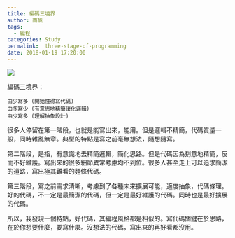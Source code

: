 ```yaml
---
title: 編碼三境界
author: 雨帆
tags:
  - 編程
categories: Study
permalink:  three-stage-of-programming
date: 2018-01-19 17:20:00
---
```


![](https://cat.yufan.me/cats/66764420_p0.png)

編碼三境界：

```
由少寫多 (開始懂得寫代碼)
由多寫少 (有意思地精簡優化邏輯)
由少寫多 (理解抽象設計)
```

<!--more-->

很多人停留在第一階段，也就是能寫出來，能用。但是邏輯不精簡，代碼質量一般，同時雜亂無章。典型的特點是寫之前毫無想法，隨想隨寫。

第二階段，是指，有意識地去精簡邏輯，簡化思路。但是代碼因為刻意地精簡，反而不好維護。寫出來的很多細節異常考慮均不到位。很多人甚至走上可以追求簡潔的道路，寫出極其難看的麵條代碼。

第三階段，寫之前需求清晰，考慮到了各種未來擴展可能，適度抽象，代碼條理。好的代碼，不一定是最簡潔的代碼，但一定是最好維護的代碼。同時也是最好擴展的代碼。

所以，我發現一個特點，好代碼，其編程風格都是相似的。寫代碼關鍵在於思路，在於你想要什麼，要寫什麼。沒想法的代碼，寫出來的再好看都沒用。



